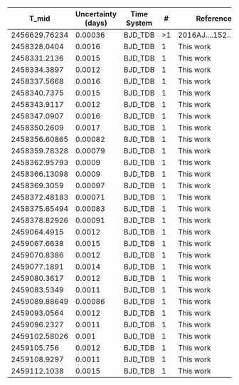 |T_mid|Uncertainty (days)           |Time System|#                                            |Reference                           |
|-----|-----------------------------|-----------|---------------------------------------------|------------------------------------|
|2456629.76234|0.00036                      |BJD_TDB    |>1                                           |2016AJ....152..161D                 |
|2458328.0404|0.0016                       |BJD_TDB    |1                                            |This work                           |
|2458331.2136|0.0015                       |BJD_TDB    |1                                            |This work                           |
|2458334.3897|0.0012                       |BJD_TDB    |1                                            |This work                           |
|2458337.5668|0.0016                       |BJD_TDB    |1                                            |This work                           |
|2458340.7375|0.0015                       |BJD_TDB    |1                                            |This work                           |
|2458343.9117|0.0012                       |BJD_TDB    |1                                            |This work                           |
|2458347.0907|0.0016                       |BJD_TDB    |1                                            |This work                           |
|2458350.2609|0.0017                       |BJD_TDB    |1                                            |This work                           |
|2458356.60865|0.00082                      |BJD_TDB    |1                                            |This work                           |
|2458359.78328|0.00079                      |BJD_TDB    |1                                            |This work                           |
|2458362.95793|0.0009                       |BJD_TDB    |1                                            |This work                           |
|2458366.13098|0.0009                       |BJD_TDB    |1                                            |This work                           |
|2458369.3059|0.00097                      |BJD_TDB    |1                                            |This work                           |
|2458372.48183|0.00071                      |BJD_TDB    |1                                            |This work                           |
|2458375.65494|0.00083                      |BJD_TDB    |1                                            |This work                           |
|2458378.82926|0.00091                      |BJD_TDB    |1                                            |This work                           |
|2459064.4915|0.0012                       |BJD_TDB    |1                                            |This work                           |
|2459067.6638|0.0015                       |BJD_TDB    |1                                            |This work                           |
|2459070.8386|0.0012                       |BJD_TDB    |1                                            |This work                           |
|2459077.1891|0.0014                       |BJD_TDB    |1                                            |This work                           |
|2459080.3617|0.0012                       |BJD_TDB    |1                                            |This work                           |
|2459083.5349|0.0011                       |BJD_TDB    |1                                            |This work                           |
|2459089.88649|0.00086                      |BJD_TDB    |1                                            |This work                           |
|2459093.0564|0.0012                       |BJD_TDB    |1                                            |This work                           |
|2459096.2327|0.0011                       |BJD_TDB    |1                                            |This work                           |
|2459102.58026|0.001                        |BJD_TDB    |1                                            |This work                           |
|2459105.756|0.0012                       |BJD_TDB    |1                                            |This work                           |
|2459108.9297|0.0011                       |BJD_TDB    |1                                            |This work                           |
|2459112.1038|0.0015                       |BJD_TDB    |1                                            |This work                           |

